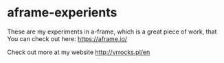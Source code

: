 # aframe-experients

These are my experiments in a-frame, which is a great piece of work, that You can check out here: https://aframe.io/

Check out more at my website http://vrrocks.pl/en